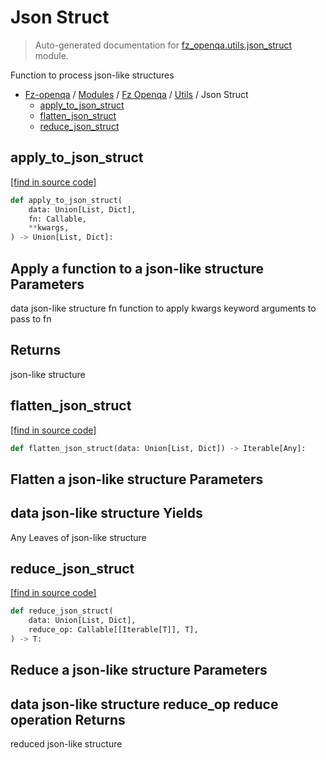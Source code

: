 # Json Struct

> Auto-generated documentation for [fz_openqa.utils.json_struct](blob/master/fz_openqa/utils/json_struct.py) module.

Function to process json-like structures

- [Fz-openqa](../../README.md#fz-openqa-index) / [Modules](../../MODULES.md#fz-openqa-modules) / [Fz Openqa](../index.md#fz-openqa) / [Utils](index.md#utils) / Json Struct
    - [apply_to_json_struct](#apply_to_json_struct)
    - [flatten_json_struct](#flatten_json_struct)
    - [reduce_json_struct](#reduce_json_struct)

## apply_to_json_struct

[[find in source code]](blob/master/fz_openqa/utils/json_struct.py#L13)

```python
def apply_to_json_struct(
    data: Union[List, Dict],
    fn: Callable,
    **kwargs,
) -> Union[List, Dict]:
```

Apply a function to a json-like structure
Parameters
----------
data
    json-like structure
fn
    function to apply
kwargs
    keyword arguments to pass to fn

Returns
-------
json-like structure

## flatten_json_struct

[[find in source code]](blob/master/fz_openqa/utils/json_struct.py#L45)

```python
def flatten_json_struct(data: Union[List, Dict]) -> Iterable[Any]:
```

Flatten a json-like structure
Parameters
----------
data
    json-like structure
Yields
-------
Any
    Leaves of json-like structure

## reduce_json_struct

[[find in source code]](blob/master/fz_openqa/utils/json_struct.py#L69)

```python
def reduce_json_struct(
    data: Union[List, Dict],
    reduce_op: Callable[[Iterable[T]], T],
) -> T:
```

Reduce a json-like structure
Parameters
----------
data
    json-like structure
reduce_op
    reduce operation
Returns
-------
reduced json-like structure
